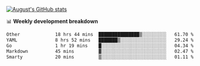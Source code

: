 
[![August's GitHub stats](https://github-readme-stats.vercel.app/api?username=zou-weidong&show_icons=true&theme=radical)](https://github.com/zou-weidong)


📊 **Weekly development breakdown**
<!--START_SECTION:waka-->

```txt
Other             18 hrs 44 mins  ███████████████▒░░░░░░░░░   61.70 %
YAML              8 hrs 52 mins   ███████▒░░░░░░░░░░░░░░░░░   29.24 %
Go                1 hr 19 mins    █░░░░░░░░░░░░░░░░░░░░░░░░   04.34 %
Markdown          45 mins         ▓░░░░░░░░░░░░░░░░░░░░░░░░   02.47 %
Smarty            20 mins         ▒░░░░░░░░░░░░░░░░░░░░░░░░   01.11 %
```

<!--END_SECTION:waka-->
